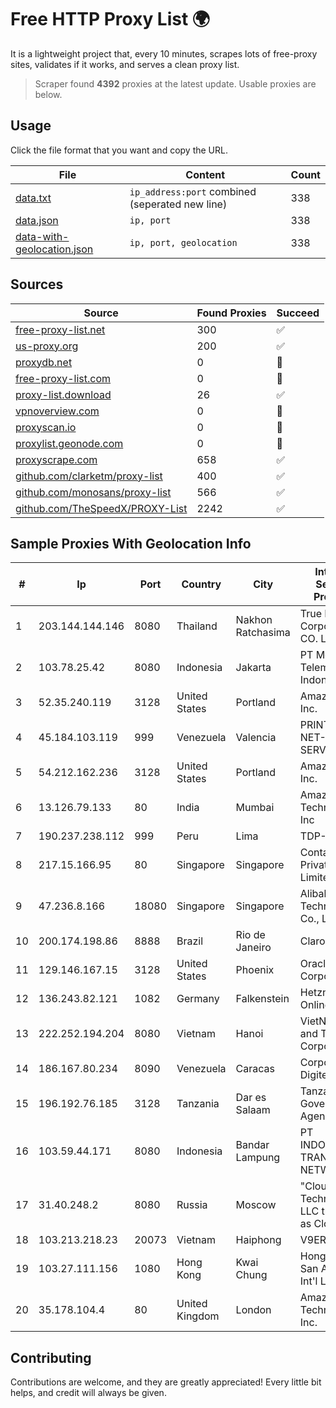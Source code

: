 
# Free HTTP Proxy List 🌍

It is a lightweight project that, every 10 minutes, scrapes lots of free-proxy sites, validates if it works, and serves a clean proxy list.


> Scraper found **4392** proxies at the latest update. Usable proxies are below.

## Usage

Click the file format that you want and copy the URL.


|File|Content|Count|
|----|-------|-----|
|[data.txt](https://raw.githubusercontent.com/themiralay/Proxy-List-World/master/data.txt)|`ip_address:port` combined (seperated new line)|338|
|[data.json](https://raw.githubusercontent.com/themiralay/Proxy-List-World/master/data.json)|`ip, port`|338|
|[data-with-geolocation.json](https://raw.githubusercontent.com/themiralay/Proxy-List-World/master/data-with-geolocation.json)|`ip, port, geolocation`|338|

## Sources

|Source|Found Proxies|Succeed|
|------|-------------|-------|
|[free-proxy-list.net](https://free-proxy-list.net)|300|✅|
|[us-proxy.org](https://www.us-proxy.org)|200|✅|
|[proxydb.net](http://proxydb.net)|0|🚫|
|[free-proxy-list.com](https://free-proxy-list.com/?page=&port=&type%5B%5D=http&type%5B%5D=https&up_time=0&search=Search)|0|🚫|
|[proxy-list.download](https://www.proxy-list.download/HTTP)|26|✅|
|[vpnoverview.com](https://vpnoverview.com/privacy/anonymous-browsing/free-proxy-servers)|0|🚫|
|[proxyscan.io](https://www.proxyscan.io)|0|🚫|
|[proxylist.geonode.com](https://proxylist.geonode.com/api/proxy-list?limit=300&page=1&sort_by=lastChecked&sort_type=desc&protocols=http,https)|0|🚫|
|[proxyscrape.com](https://api.proxyscrape.com/v2/?request=displayproxies&protocol=http&timeout=10000&country=all&ssl=all&anonymity=all)|658|✅|
|[github.com/clarketm/proxy-list](https://raw.githubusercontent.com/clarketm/proxy-list/master/proxy-list-raw.txt)|400|✅|
|[github.com/monosans/proxy-list](https://raw.githubusercontent.com/monosans/proxy-list/main/proxies/http.txt)|566|✅|
|[github.com/TheSpeedX/PROXY-List](https://raw.githubusercontent.com/TheSpeedX/PROXY-List/master/http.txt)|2242|✅|


## Sample Proxies With Geolocation Info

|#|Ip|Port|Country|City|Internet Service Provider|
|-|--|----|-------|----|-------------------------|
|1|203.144.144.146|8080|Thailand|Nakhon Ratchasima|True Internet Corporation CO. Ltd.|
|2|103.78.25.42|8080|Indonesia|Jakarta|PT Mora Telematika Indonesia|
|3|52.35.240.119|3128|United States|Portland|Amazon.com, Inc.|
|4|45.184.103.119|999|Venezuela|Valencia|PRINTER-NET-SERVICE, C.A.|
|5|54.212.162.236|3128|United States|Portland|Amazon.com, Inc.|
|6|13.126.79.133|80|India|Mumbai|Amazon Technologies Inc|
|7|190.237.238.112|999|Peru|Lima|TDP-GRS|
|8|217.15.166.95|80|Singapore|Singapore|Contabo Asia Private Limited|
|9|47.236.8.166|18080|Singapore|Singapore|Alibaba (US) Technology Co., Ltd.|
|10|200.174.198.86|8888|Brazil|Rio de Janeiro|Claro S.A|
|11|129.146.167.15|3128|United States|Phoenix|Oracle Corporation|
|12|136.243.82.121|1082|Germany|Falkenstein|Hetzner Online GmbH|
|13|222.252.194.204|8080|Vietnam|Hanoi|VietNam Post and Telecom Corporation|
|14|186.167.80.234|8090|Venezuela|Caracas|Corporacion Digitel C.A|
|15|196.192.76.185|3128|Tanzania|Dar es Salaam|Tanzania e-Government Agency|
|16|103.59.44.171|8080|Indonesia|Bandar Lampung|PT INDONESIA TRANS NETWORK|
|17|31.40.248.2|8080|Russia|Moscow|"Cloud Technologies" LLC trading as Cloud.ru|
|18|103.213.218.23|20073|Vietnam|Haiphong|V9ERP|
|19|103.27.111.156|1080|Hong Kong|Kwai Chung|Hong Kong San Ai Net Int'l Limited|
|20|35.178.104.4|80|United Kingdom|London|Amazon Technologies Inc.|



## Contributing

Contributions are welcome, and they are greatly appreciated! Every
little bit helps, and credit will always be given.

